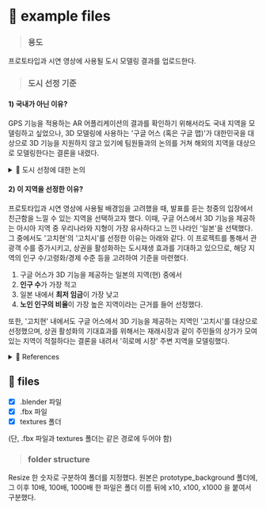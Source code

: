 # 📂 example files

> ### **용도**

프로토타입과 시연 영상에 사용될 도시 모델링 결과를 업로드한다.

> ### **도시 선정 기준**

#### 1) 국내가 아닌 이유?

GPS 기능을 적용하는 AR 어플리케이션의 결과를 확인하기 위해서라도 국내 지역을 모델링하고 싶었으나, 3D 모델링에 사용하는 '구글 어스 (혹은 구글 맵)'가 대한민국을 대상으로
3D 기능을 지원하지 않고 있기에 팀원들과의 논의를 거쳐 해외의 지역을 대상으로 모델링한다는 결론을 내렸다.

<details>
<summary> 📌 도시 선정에 대한 논의 </summary>
<div markdown="1">

    1. 국내 지역과 비슷한 지형을 만드는 것은 어떠한가?
    (ex. 일본의 지역은 우리나라와 비슷한 곳이 많으므로, 일본의 지도를 기반으로 우리나라의 지형을 만들자.)
      우리나라의 특정 도시를 지정하고 (ex. OO구) , 이와 유사하게 만들기 위해서 일본의 여러 건물을 확인해보았지만 구현하는 데에
      상당한 시간과 비용이 들 것이며, 오히려 직접 모델링하는 것보다도 완성도가 떨어질 수도 있음.

    2. 국내 지역을 직접 모델링하는 것은 어떠한가?
      프로젝트 초반의 목적이 '3D 도시 모델링에 드는 시간과 비용을 절감하기 위해서 지도를 기반으로 지형을 자동 생성하는 방향'이었음을 고려할 때,
      또한, 자동화가 아니라 직접 만드는 방식을 취하게 된다면 프로젝트를 위해 개발해야 하는 다른 파트 (ex. VR 기능, AR 기능) 에 쏟는 노력을
      모델링하는 데에 투자해야 한다는 점을 고려할 때, 이 방법은 적절하지 않다는 결론을 내렸음.
      하지만, GPS 기능이 제대로 동작하고 있음을 발표하기 위해서는 간단하게나마 국내 지역을 모델링하여 제시할 계획이 있음.

</div>
</details>

#### 2) 이 지역을 선정한 이유?

프로토타입과 시연 영상에 사용될 배경임을 고려했을 때, 발표를 듣는 청중의 입장에서 친근함을 느낄 수 있는 지역을 선택하고자 했다.
이때, 구글 어스에서 3D 기능을 제공하는 아시아 지역 중 우리나라와 지형이 가장 유사하다고 느낀 나라인 '일본'을 선택했다.
그 중에서도 '고치현'의 '고치시'를 선정한 이유는 아래와 같다.
이 프로젝트를 통해서 관광객 수를 증가시키고, 상권을 활성화하는 도시재생 효과를 기대하고 있으므로, 해당 지역의 인구 수/고령화/경제 수준 등을 고려하여 기준을 마련했다.

1. 구글 어스가 3D 기능을 제공하는 일본의 지역(현) 중에서
2. **인구 수**가 가장 적고
3. 일본 내에서 **최저 임금**이 가장 낮고
4. **노인 인구의 비율**이 가장 높은 지역이라는 근거를 들어 선정했다.

또한, '고치현' 내에서도 구글 어스에서 3D 기능을 제공하는 지역인 '고치시'를 대상으로 선정했으며,
상권 활성화의 기대효과를 위해서는 재래시장과 같이 주민들의 상가가 모여있는 지역이 적절하다는 결론을 내려서 '히로메 시장' 주변 지역을 모델링했다.

<details>
<summary> 🔎 References </summary>
<div markdown="1">     
  
 
- [위키백과 - 고치현](https://ko.wikipedia.org/wiki/%EA%B3%A0%EC%B9%98%ED%98%84)
- [내년 최저임금 … 사상 첫 韓〉日](https://www.donga.com/news/Inter/article/all/20220824/115131998/1)
- [최저임금 ‘차등화’는 지역경제 소멸을 부른다](https://www.junggi.co.kr/article/articleView.html?no=28374#:~:text=%EC%B5%9C%EC%A0%80%EC%9E%84%EA%B8%88%EC%9D%B4%20%EA%B0%80%EC%9E%A5%20%EB%86%92%EC%9D%80,%EC%8B%9C%ED%82%A4%EA%B3%A0%20%EC%A7%80%EB%B0%A9%EC%86%8C%EB%A9%B8%EC%9D%84%20%EC%95%9E%EB%8B%B9%EA%B8%B4%EB%8B%A4.)
- [일본 인구 4명 중 한명은 노인](https://www.hani.co.kr/arti/international/japan/750450.html)
- [‘격차사회’ 일본과 빈곤층 재생산─고용·소득 격차에 의한 저축·교육 격차의 확대를 중심으로](https://s-space.snu.ac.kr/bitstream/10371/91985/1/02_%E2%80%98%EA%B2%A9%EC%B0%A8%EC%82%AC%ED%9A%8C%E2%80%99%20%EC%9D%BC%EB%B3%B8%EA%B3%BC%20%EB%B9%88%EA%B3%A4%EC%B8%B5%20%EC%9E%AC%EC%83%9D%EC%82%B0.pdf)
  
</div>
</details>

## 📑 files

- [x] .blender 파일
- [x] .fbx 파일
- [x] textures 폴더

(단, .fbx 파일과 textures 폴더는 같은 경로에 두어야 함)

> ### **folder structure**
Resize 한 숫자로 구분하여 폴더를 지정했다. 원본은 prototype_background 폴더에, 그 이후 10배, 100배, 1000배 한 파일은 폴더 이름 뒤에 x10, x100, x1000 을 붙여서 구분했다.


